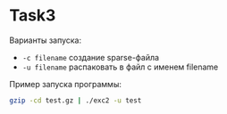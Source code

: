 # Task3

Варианты запуска:
* `-с filename` создание sparse-файла
* `-u filename` распаковать в файл с именем filename

Пример запуска программы:
```bash
gzip -cd test.gz | ./exc2 -u test
```